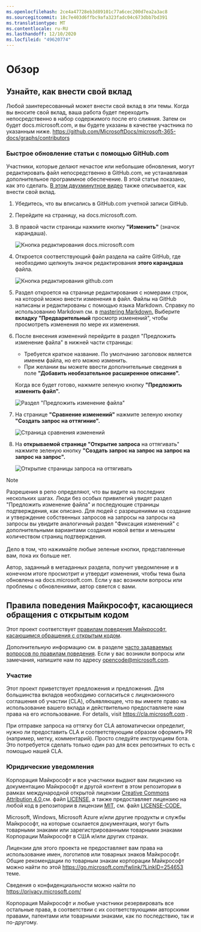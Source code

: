 ```yaml
---
ms.openlocfilehash: 2ce4a47728eb3d89101c77a6cec200d7ea2a3ac8
ms.sourcegitcommit: 18c7e403d6ffbc9afa323fadc04c673dbb7bd391
ms.translationtype: MT
ms.contentlocale: ru-RU
ms.lasthandoff: 12/10/2020
ms.locfileid: "49620774"
---
```

# <a name="overview"></a>Обзор

## <a name="learn-how-to-contribute"></a>Узнайте, как внести свой вклад

Любой заинтересованный может внести свой вклад в эти темы. Когда вы вносите свой вклад, ваша работа будет переходить непосредственно в набор содержимого после его слияния. Затем он будет docs.microsoft.com, и вы будете указаны в качестве участника по указанным ниже. <https://github.com/MicrosoftDocs/microsoft-365-docs/graphs/contributors>

### <a name="quickly-update-an-article-using-githubcom"></a>Быстрое обновление статьи с помощью GitHub.com

Участники, которые делают нечастое или небольшие обновления, могут редактировать файл непосредственно в GitHub.com, не устанавливая дополнительное программное обеспечение. В этой статье показано, как это сделать. [В этом двухминутное видео](https://www.microsoft.com/videoplayer/embed/RE1XQTG) также описывается, как внести свой вклад.

1. Убедитесь, что вы вписались в GitHub.com учетной записи GitHub.
2. Перейдите на страницу, на docs.microsoft.com.
3. В правой части страницы нажмите кнопку **"Изменить"** (значок карандаша).

   ![Кнопка редактирования docs.microsoft.com](compliance/media/quick-update-edit.png)

4. Откроется соответствующий файл раздела на сайте GitHub, где необходимо щелкнуть значок редактирования **этого карандаша** файла.

   ![Кнопка редактирования github.com](compliance/media/quick-update-github.png)

5. Раздел откроется на странице редактирования с номерами строк, на которой можно внести изменения в файл. Файлы на GitHub написаны и редактированы с помощью языка Markdown. Справку по использованию Markdown см. в [mastering Markdown.](https://guides.github.com/features/mastering-markdown/) Выберите **вкладку "Предварительный** просмотр изменений", чтобы просмотреть изменения по мере их изменения.

6. После внесения изменений перейдите в  раздел "Предложить изменение файла" в нижней части страницы:

   - Требуется краткое название. По умолчанию заголовок является именем файла, но его можно изменить.
   - При желании вы можете ввести дополнительные сведения в поле **"Добавить необязательное расширенное описание".**

   Когда все будет готово, нажмите зеленую кнопку **"Предложить изменить файл".**

   ![Раздел "Предложить изменение файла"](compliance/media/propose-file-change.png)

7. На странице **"Сравнение изменений"** нажмите зеленую кнопку **"Создать запрос на оттягиние".**

   ![Страница сравнения изменений](compliance/media/comparing-changes-page.png)

8. На **открываемой странице "Открытие запроса** на оттягивать" нажмите зеленую кнопку **"Создать запрос на запрос на запрос на запрос на запрос".**

   ![Открытие страницы запроса на оттягивать](compliance/media/open-a-pull-request-page.png)

> [!NOTE]
> Разрешения в репо определяют, что вы видите на последних нескольких шагах. Люди без особых привилегий  увидят раздел "Предложить изменение файла" и последующие страницы подтверждения, как описано. Для людей с разрешениями на создание и утверждение  собственных запросов на запросы на запросы на запросы вы увидите аналогичный раздел "Фиксация изменений" с дополнительными вариантами создания новой ветви и меньшем количеством страниц подтверждения.<br/><br/>Дело в том, что нажимайте любые зеленые кнопки, представленные вам, пока их больше нет.

Автор, заданный в метаданных раздела, получит уведомление и в конечном итоге просмотрит и утвердит изменения, чтобы тема была обновлена на docs.microsoft.com. Если у вас возникли вопросы или проблемы с обновлениями, автор свяется с вами.

## <a name="microsoft-open-source-code-of-conduct"></a>Правила поведения Майкрософт, касающиеся обращения с открытым кодом

Этот проект соответствует [правилам поведения Майкрософт, касающимся обращения с открытым кодом](https://opensource.microsoft.com/codeofconduct/).

Дополнительную информацию см. в разделе [часто задаваемых вопросов по правилам поведения](https://opensource.microsoft.com/codeofconduct/faq/). Если у вас возникли вопросы или замечания, напишите нам по адресу [opencode@microsoft.com](mailto:opencode@microsoft.com).

### <a name="contributing"></a>Участие

Этот проект приветствует предложения и предложения.  Для большинства вкладов необходимо согласиться с лицензионного соглашения об участии (CLA), объявляющее, что вы имеете право на использование вашего вклада и действительно предоставляете нам права на его использование. For details, visit <https://cla.microsoft.com> .

При отправке запроса на оттягку бот CLA автоматически определит, нужно ли предоставить CLA и соответствующим образом оформить PR (например, метку, комментарий). Просто следуйте инструкциям бота. Это потребуется сделать только один раз для всех репозитных то есть с помощью нашей CLA.

### <a name="legal-notices"></a>Юридические уведомления

Корпорация Майкрософт и все участники выдают вам лицензию на документацию Майкрософт и другой контент в этом репозитории в рамках международной открытой лицензии [Creative Commons Attribution 4.0,](https://creativecommons.org/licenses/by/4.0/legalcode)см. файл [LICENSE,](LICENSE) а также предоставляет лицензию на любой код в репозитории в лицензии [MIT](https://opensource.org/licenses/MIT), см. файл [LICENSE-CODE.](LICENSE-CODE)

Microsoft, Windows, Microsoft Azure и/или другие продукты и службы Майкрософт, на которые ссылается документация, могут быть товарными знаками или зарегистрированными товарными знаками Корпорации Майкрософт в США и/или других странах.

Лицензии для этого проекта не предоставляет вам права на использование имен, логотипов или товарных знаков Майкрософт. Общие рекомендации по товарным знакам корпорации Майкрософт можно найти по этой <https://go.microsoft.com/fwlink/?LinkID=254653> теме.

Сведения о конфиденциальности можно найти по <https://privacy.microsoft.com/>

Корпорация Майкрософт и любые участники резервировать все остальные права, в соответствии с их соответствующими авторскими правами, патентами или товарными знаками, как по последствию, так и по-другому.
